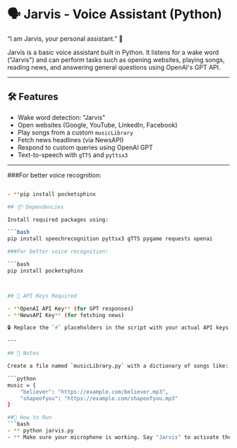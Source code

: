 # 🗣️ Jarvis - Voice Assistant (Python)

“I am Jarvis, your personal assistant.” 🧠

Jarvis is a basic voice assistant built in Python. It listens for a wake word ("Jarvis") and can perform tasks such as opening websites, playing songs, reading news, and answering general questions using OpenAI's GPT API.

---

## 🛠 Features

- Wake word detection: "Jarvis"
- Open websites (Google, YouTube, LinkedIn, Facebook)
- Play songs from a custom `musicLibrary`
- Fetch news headlines (via NewsAPI)
- Respond to custom queries using OpenAI GPT
- Text-to-speech with `gTTS` and `pyttsx3`

---

###For better voice recognition:

```bash

- **pip install pocketsphinx

## 📦 Dependencies

Install required packages using:

```bash
pip install speechrecognition pyttsx3 gTTS pygame requests openai

###For better voice recognition:

```bash
pip install pocketsphinx



## 🔐 API Keys Required

- **OpenAI API Key** (for GPT responses)
- **NewsAPI Key** (for fetching news)

🔒 Replace the `#` placeholders in the script with your actual API keys.

---

## 📁 Notes

Create a file named `musicLibrary.py` with a dictionary of songs like:

```python
music = {
    "believer": "https://example.com/believer.mp3",
    "shapeofyou": "https://example.com/shapeofyou.mp3"
}

##🔧 How to Run
```bash
- ** python jarvis.py
- ** Make sure your microphone is working. Say "Jarvis" to activate the assistant.
